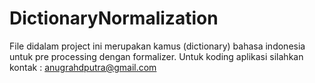 # DictionaryNormalization

File didalam project ini merupakan kamus (dictionary) bahasa indonesia untuk pre processing dengan formalizer.
Untuk koding aplikasi silahkan kontak : anugrahdputra@gmail.com
